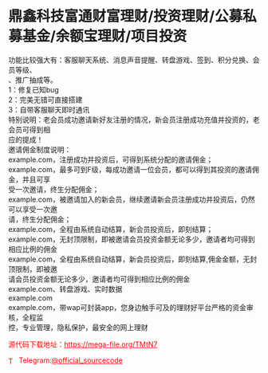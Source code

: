 # 鼎鑫科技富通财富理财/投资理财/公募私募基金/余额宝理财/项目投资

功能比较强大有：客服聊天系统、消息声音提醒、转盘游戏、签到、积分兑换、会员等级、<br>、推广抽成等。<br>1：修复已知bug<br>2：完美无错可直接搭建<br>3：自带客服聊天即时通讯<br>特别说明：老会员成功邀请新好友注册的情况，新会员注册成功充值并投资的，老会员可得到相<br>应的提成！<br>邀请佣金制度说明：<br>example.com，注册成功并投资后，可得到系统分配的邀请佣金；<br>example.com，最多可到F级，每成功邀请一位会员，都可以得到其投资的邀请佣金，并且可享<br>受一次邀请，终生分配佣金；<br>example.com，被邀请加入的新会员，继续邀请新会员注册成功并投资后，仍然可以享受一次邀<br>请，终生分配佣金；<br>example.com，全程由系统自动结算，新会员投资后，即刻结算；<br>example.com，无封顶限制，即被邀请会员投资金额无论多少，邀请者均可得到相应比例的佣金<br>example.com，全程由系统自动结算，新会员投资后，即刻结算,佣金金额，无封顶限制，即被邀<br>请会员投资金额无论多少，邀请者均可得到相应比例的佣金<br>example.com、转盘游戏、实时数据<br>example.com<br>example.com，带wap可封装app，您身边触手可及的理财好平台严格的资金审核，全程监<br>控，专业管理，隐私保护，最安全的网上理财<br>


<p style="color: red;">源代码下载地址：<a href="https://mega-file.org/TMtN7" style="color: red;">https://mega-file.org/TMtN7</a></p><p style="color: red;"><img src="https://cdn-icons-png.flaticon.com/512/2111/2111646.png" alt="Telegram Icon" style="width: 16px; vertical-align: middle; margin-right: 5px;">Telegram:<a href="https://t.me/official_sourcecode" style="color: red;">@official_sourcecode</a></p>